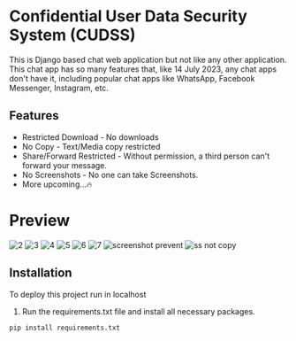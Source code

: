 # Confidential User Data Security System (CUDSS)
This is Django based chat web application but not like any other application. This chat app has so many features that, like 14 July 2023, any chat apps don't have it, including popular chat apps like WhatsApp, Facebook Messenger, Instagram, etc.

## Features
* Restricted Download - No downloads
* No Copy - Text/Media copy restricted
* Share/Forward Restricted - Without permission, a third person can't forward your message.
* No Screenshots - No one can take Screenshots.
* More upcoming...🔥


# Preview
![2](https://github.com/isolatedboy38/CUDSS/assets/120389200/13d02b01-eca5-414d-b9ed-72879aef577b)
![3](https://github.com/isolatedboy38/CUDSS/assets/120389200/c6e8eeb8-59e6-488a-8ee0-52a994383092)
![4](https://github.com/isolatedboy38/CUDSS/assets/120389200/03200775-67dc-4198-923c-56dc5f3473d8)
![5](https://github.com/isolatedboy38/CUDSS/assets/120389200/9f8d7ff6-f3a9-4dbc-a7e9-11af8cc23dac)
![6](https://github.com/isolatedboy38/CUDSS/assets/120389200/ce70440c-bf05-44ad-a99d-1f07f6ce7a0d)
![7](https://github.com/isolatedboy38/CUDSS/assets/120389200/7683ef36-f4af-4ed4-b877-8ec3f9e6ddf5)
![screenshot prevent](https://github.com/isolatedboy38/CUDSS/assets/120389200/490f290d-7469-484c-aad2-4103f4f2a324)
![ss not copy](https://github.com/isolatedboy38/CUDSS/assets/120389200/45f4dea6-dba3-4cb7-9b61-7a5d13540dcc)

## Installation

To deploy this project run in localhost

1. Run the requirements.txt file and install all necessary packages. 
```
pip install requirements.txt
```
